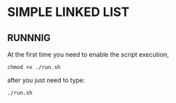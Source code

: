 # SIMPLE LINKED LIST

## RUNNNIG

At the first time you need to enable the script execution,
```shell
chmod +x ./run.sh
```

after you just need to type:
```shell
./run.sh
```
